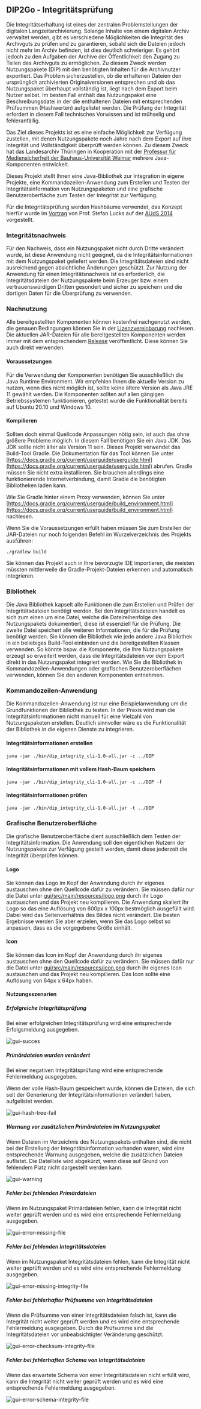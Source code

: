 ## DIP2Go - Integritätsprüfung

Die Integritätserhaltung ist eines der zentralen Problemstellungen der digitalen Langzeitarchivierung. Solange Inhalte von einem digitalen Archiv verwaltet werden, gibt es verschiedene Möglichkeiten die Integrität des Archivguts zu prüfen und zu garantieren, sobald sich die Dateien jedoch nicht mehr im Archiv befinden, ist dies deutlich schwieriger. Es gehört jedoch zu den Aufgaben der Archive der Öffentlichkeit den Zugang zu Teilen des Archivguts zu ermöglichen. Zu diesem Zweck werden Nutzungspakete (DIP) mit den benötigten Inhalten für die Archivnutzer exportiert. Das Problem sicherzustellen, ob die erhaltenen Dateien den ursprünglich archivierten Originalversionen entsprechen und ob das Nutzungspaket überhaupt vollständig ist, liegt nach dem Export beim Nutzer selbst. Im besten Fall enthält das Nutzungspaket eine Beschreibungsdatei in der die enthaltenen Dateien mit entsprechenden Prüfsummen (Hashwerten) aufgelistet werden. Die Prüfung der Integrität erfordert in diesem Fall technisches Vorwissen und ist mühselig und fehleranfällig.

Das Ziel dieses Projekts ist es eine einfache Möglichkeit zur Verfügung zustellen, mit denen Nutzungspakete noch Jahre nach dem Export auf ihre Integrität und Vollständigkeit überprüft werden können. Zu diesem Zweck hat das Landesarchiv Thüringen in Kooperation mit der [Professur für Mediensicherheit der Bauhaus-Universität Weimar](https://www.uni-weimar.de/de/medien/professuren/medieninformatik/mediensicherheit/home/) mehrere Java-Komponenten entwickelt.

Dieses Projekt stellt Ihnen eine Java-Bibliothek zur Integration in eigene Projekte, eine Kommandozeilen-Anwendung zum Erstellen und Testen der Integritätsinformation von Nutzungspaketen und eine grafische Benutzeroberfläche zum Testen der Integrität zur Verfügung.

Für die Integritätsprüfung werden Hashbäume verwendet, das Konzept hierfür wurde im [Vortrag](https://www.sg.ch/content/dam/sgch/kultur/staatsarchiv/auds-2014/exkurs/Praesentation%20Lucks.pdf) von Prof. Stefan Lucks auf der [AUdS 2014](https://www.sg.ch/kultur/staatsarchiv/Spezialthemen-/auds/2014.html) vorgestellt.

### Integritätsnachweis

Für den Nachweis, dass ein Nutzungspaket nicht durch Dritte verändert wurde, ist diese Anwendung nicht geeignet, da die Integritätsinformationen mit dem Nutzungspaket geliefert werden. Die Integritätsdateien sind nicht ausreichend gegen absichtliche Änderungen geschützt. Zur Nutzung der Anwendung für einen Integritätsnachweis ist es erforderlich, die Integritätsdateien der Nutzungspakete beim Erzeuger bzw. einem vertrauenswürdigen Dritten gesondert und sicher zu speichern und die dortigen Daten für die Überprüfung zu verwenden.

### Nachnutzung

Alle bereitgestellten Komponenten können kostenfrei nachgenutzt werden, die genauen Bedingungen können Sie in der [Lizenzvereinbarung](./LICENSE) nachlesen. Die aktuellen JAR-Dateien für alle bereitgestellten Komponenten werden immer mit dem entsprechendem [Release](https://github.com/Landesarchiv-Thueringen/dip_integrity/releases/latest) veröffentlicht. Diese können Sie auch direkt verwenden.

#### Voraussetzungen

Für die Verwendung der Komponenten benötigen Sie ausschließlich die Java Runtime Environment. Wir empfehlen Ihnen die aktuelle Version zu nutzen, wenn dies nicht möglich ist, sollte keine ältere Version als Java JRE 11 gewählt werden. Die Komponenten sollten auf allen gängigen Betriebssystemen funktionieren, getestet wurde die Funktionalität bereits auf Ubuntu 20.10 und Windows 10.

#### Kompilieren

Sollten doch einmal Quellcode Anpassungen nötig sein, ist auch das ohne größere Probleme möglich. In diesem Fall benötigen Sie ein Java JDK. Das JDK sollte nicht älter als Version 11 sein. Dieses Projekt verwendet das Build-Tool Gradle. Die Dokumentation für das Tool können Sie unter [https://docs.gradle.org/current/userguide/userguide.html](https://docs.gradle.org/current/userguide/userguide.html) abrufen. Gradle müssen Sie nicht extra installieren. Sie brauchen allerdings eine funktionierende Internetverbindung, damit Gradle die benötigten Bibliotheken laden kann.

 Wie Sie Gradle hinter einem Proxy verwenden, können Sie unter [https://docs.gradle.org/current/userguide/build_environment.html](https://docs.gradle.org/current/userguide/build_environment.html) nachlesen.

 Wenn Sie die Voraussetzungen erfüllt haben müssen Sie zum Erstellen der JAR-Dateien nur noch folgenden Befehl im Wurzelverzeichnis des Projekts ausführen:

 ```
./gradlew build
 ```

Sie können das Projekt auch in Ihre bevorzugte IDE importieren, die meisten müssten mittlerweile die Gradle-Projekt-Dateien erkennen und automatisch integrieren.

### Bibliothek

Die Java Bibliothek kapselt alle Funktionen die zum Erstellen und Prüfen der Integritätsdateien benötigt werden. Bei den Integritätsdateien handelt es sich zum einen um eine Datei, welche die Dateireihenfolge des Nutzungspakets dokumentiert, diese ist essenziell für die Prüfung. Die zweite Datei speichert alle weiteren Informationen, die für die Prüfung benötigt werden. Sie können die Bibliothek wie jede andere Java Bibliothek in ein beliebiges Build-Tool einbinden und die bereitgestellten Klassen verwenden. So könnte bspw. die Komponente, die Ihre Nutzungspakete erzeugt so erweitert werden, dass die Integritätsdateien vor dem Export direkt in das Nutzungspaket integriert werden. Wie Sie die Bibliothek in Kommandozeilen-Anwendungen oder grafischen Benutzeroberflächen verwenden, können Sie den anderen Komponenten entnehmen.

### Kommandozeilen-Anwendung

Die Kommandozeilen-Anwendung ist nur eine Beispielanwendung um die Grundfunktionen der Bibliothek zu testen. In der Praxis wird man die Integritätsinformationen nicht manuell für eine Vielzahl von Nutzungspaketen erstellen. Deutlich sinnvoller wäre es die Funktionalität der Bibliothek in die eigenen Dienste zu integrieren.

#### Integritätsinformationen erstellen

```
java -jar ./bin/dip_integrity_cli-1.0-all.jar -c ../DIP
```

#### Integritätsinformationen mit vollem Hash-Baum speichern

```
java -jar ./bin/dip_integrity_cli-1.0-all.jar -c ../DIP -f
```

#### Integritätsinformationen prüfen

```
java -jar ./bin/dip_integrity_cli-1.0-all.jar -t ../DIP
```

### Grafische Benutzeroberfläche

Die grafische Benutzeroberfläche dient ausschließlich dem Testen der Integritätsinformation. Die Anwendung soll den eigentlichen Nutzern der Nutzungspakete zur Verfügung gestellt werden, damit diese jederzeit die Integrität überprüfen können.

#### Logo

Sie können das Logo im Kopf der Anwendung durch ihr eigenes austauschen ohne den Quellcode dafür zu verändern. Sie müssen dafür nur die Datei unter [gui/src/main/resources/logo.png](gui/src/main/resources/logo.png) durch ihr Logo austauschen und das Projekt neu kompilieren. Die Anwendung skaliert Ihr Logo so das eine Auflösung von 600px x 100px bestmöglich ausgefüllt wird. Dabei wird das Seitenverhältnis des Bildes nicht verändert. Die besten Ergebnisse werden Sie aber erzielen, wenn Sie das Logo selbst so anpassen, dass es die vorgegebene Größe einhält.

#### Icon

Sie können das Icon im Kopf der Anwendung durch ihr eigenes austauschen ohne den Quellcode dafür zu verändern. Sie müssen dafür nur die Datei unter [gui/src/main/resources/icon.png](gui/src/main/resources/icon.png) durch ihr eigenes Icon austauschen und das Projekt neu kompilieren. Das Icon sollte eine Auflösung von 64px x 64px haben.

#### Nutzungsszenarien

##### Erfolgreiche Integritätsprüfung

Bei einer erfolgreichen Integritätsprüfung wird eine entsprechende Erfolgsmeldung ausgegeben.  

![gui-succes](img/screenshot/gui_success.png "erfolgreichen Integritätsprüfung")

##### Primärdateien wurden verändert

Bei einer negativen Integritätsprüfung wird eine entsprechende Fehlermeldung ausgegeben.

Wenn der volle Hash-Baum gespeichert wurde, können die Dateien, die sich seit der Generierung der Integritätsinformationen verändert haben, aufgelistet werden.  

![gui-hash-tree-fail](img/screenshot/gui_hash_tree_fail.png "fehlgeschlagene Integritätsprüfung")

##### Warnung vor zusätzlichen Primärdateien im Nutzungspaket

Wenn Dateien im Verzeichnis des Nutzungspakets enthalten sind, die nicht bei der Erstellung der Integritätsinformation vorhanden waren, wird eine entsprechende Warnung ausgegeben, welche die zusätzlichen Dateien auflistet. Die Dateiliste wird abgekürzt, wenn diese auf Grund von fehlendem Platz nicht dargestellt werden kann.  

![gui-warning](img/screenshot/gui_warning_additional_files.png "Warnung vor zusätzlichen Dateien")

##### Fehler bei fehlenden Primärdateien

Wenn im Nutzungspaket Primärdateien fehlen, kann die Integrität nicht weiter geprüft werden und es wird eine entsprechende Fehlermeldung ausgegeben.  

![gui-error-missing-file](img/screenshot/gui_missing_file.png "Fehler wegen fehlender Primärdatei")

##### Fehler bei fehlenden Integritätsdateien

Wenn im Nutzungspaket Integritätsdateien fehlen, kann die Integrität nicht weiter geprüft werden und es wird eine entsprechende Fehlermeldung ausgegeben.  

![gui-error-missing-integrity-file](img/screenshot/gui_missing_integrity_file.png "Fehler wegen fehlender Integritätsdateien")

##### Fehler bei fehlerhafter Prüfsumme von Integritätsdateien

Wenn die Prüfsumme von einer Integritätsdateien falsch ist, kann die Integrität nicht weiter geprüft werden und es wird eine entsprechende Fehlermeldung ausgegeben. Durch die Prüfsumme sind die Integritätsdateien vor unbeabsichtigter Veränderung geschützt.  

![gui-error-checksum-integrity-file](img/screenshot/gui_integrity_file_checksum_fail.png "Fehler wegen falscher Prüfsumme von Integritätsdateien")

##### Fehler bei fehlerhaften Schema von Integritätsdateien

Wenn das erwartete Schema von einer Integritätsdateien nicht erfüllt wird, kann die Integrität nicht weiter geprüft werden und es wird eine entsprechende Fehlermeldung ausgegeben.  

![gui-error-schema-integrity-file](img/screenshot/gui_integrity_file_schema_fail.png "Fehler wegen falschem Schema von Integritätsdateien")
